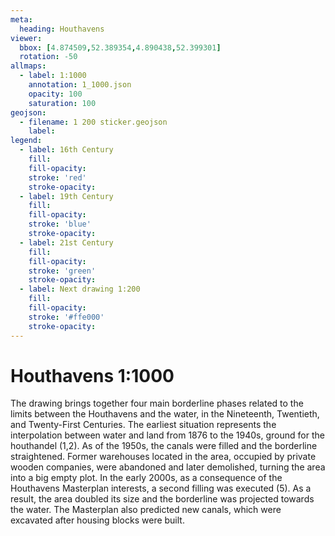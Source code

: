 ```yaml
---
meta:
  heading: Houthavens
viewer:
  bbox: [4.874509,52.389354,4.890438,52.399301]
  rotation: -50
allmaps:
  - label: 1:1000
    annotation: 1_1000.json
    opacity: 100
    saturation: 100
geojson:
  - filename: 1 200 sticker.geojson
    label: 
legend:
  - label: 16th Century
    fill:
    fill-opacity:
    stroke: 'red'
    stroke-opacity:
  - label: 19th Century
    fill:
    fill-opacity:
    stroke: 'blue'
    stroke-opacity:
  - label: 21st Century
    fill:
    fill-opacity:
    stroke: 'green'
    stroke-opacity:
  - label: Next drawing 1:200
    fill:
    fill-opacity:
    stroke: '#ffe000'
    stroke-opacity:
---
```

# Houthavens 1:1000
The drawing brings together four main borderline phases related to the limits between the Houthavens and the water, in the Nineteenth, Twentieth, and Twenty-First Centuries. The earliest situation represents the interpolation between water and land from 1876 to the 1940s, ground for the houthandel (1,2). As of the 1950s, the canals were filled and the borderline straightened. Former warehouses located in the area, occupied by private wooden companies, were abandoned and later demolished, turning the area into a big empty plot. In the early 2000s, as a consequence of the Houthavens Masterplan interests, a second filling was executed (5). As a result, the area doubled its size and the borderline was projected towards the water. The Masterplan also predicted new canals, which were excavated after housing blocks were built.